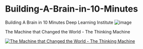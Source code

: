 # Building-A-Brain-in-10-Minutes
 Building A Brain in 10 Minutes Deep Learning Institute
 ![image](https://github.com/user-attachments/assets/cec1393c-7640-427b-aef7-2ff1f6b108cd)

The Machine that Changed the World - The Thinking Machine

[![ The Machine that Changed the World - The Thinking Machine ](https://img.youtube.com/vi/enWWlx7-t0k/0.jpg)](https://www.youtube.com/watch?v=enWWlx7-t0k)

